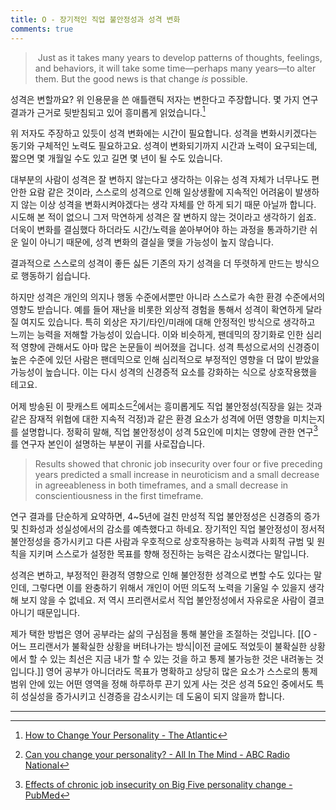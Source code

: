 ```yaml
---
title: O - 장기적인 직업 불안정성과 성격 변화
comments: true
---
```


> Just as it takes many years to develop patterns of thoughts, feelings, and behaviors, it will take some time—perhaps many years—to alter them. But the good news is that change _is_ possible.

성격은 변할까요? 위 인용문을 쓴 애틀랜틱 저자는 변한다고 주장합니다. 몇 가지 연구 결과가 근거로 뒷받침되고 있어 흥미롭게 읽었습니다.[^1]

위 저자도 주장하고 있듯이 성격 변화에는 시간이 필요합니다. 성격을 변화시키겠다는 동기와 구체적인 노력도 필요하고요. 성격이 변화되기까지 시간과 노력이 요구되는데, 짧으면 몇 개월일 수도 있고 길면 몇 년이 될 수도 있습니다. 

대부분의 사람이 성격은 잘 변하지 않는다고 생각하는 이유는 성격 자체가 너무나도 편안한 요람 같은 것이라, 스스로의 성격으로 인해 일상생활에 지속적인 어려움이 발생하지 않는 이상 성격을 변화시켜야겠다는 생각 자체를 안 하게 되기 때문 아닐까 합니다. 시도해 본 적이 없으니 그저 막연하게 성격은 잘 변하지 않는 것이라고 생각하기 쉽죠. 더욱이 변화를 결심했다 하더라도 시간/노력을 쏟아부어야 하는 과정을 통과하기란 쉬운 일이 아니기 때문에, 성격 변화의 결실을 맺을 가능성이 높지 않습니다.

결과적으로 스스로의 성격이 좋든 싫든 기존의 자기 성격을 더 뚜렷하게 만드는 방식으로 행동하기 쉽습니다.

하지만 성격은 개인의 의지나 행동 수준에서뿐만 아니라 스스로가 속한 환경 수준에서의 영향도 받습니다. 예를 들어 재난을 비롯한 외상적 경험을 통해서 성격이 확연하게 달라질 여지도 있습니다. 특히 외상은 자기/타인/미래에 대해 안정적인 방식으로 생각하고 느끼는 능력을 저해할 가능성이 있습니다. 이와 비슷하게, 팬데믹의 장기화로 인한 심리적 영향에 관해서도 아마 많은 논문들이 씌어졌을 겁니다. 성격 특성으로서의 신경증이 높은 수준에 있던 사람은 팬데믹으로 인해 심리적으로 부정적인 영향을 더 많이 받았을 가능성이 높습니다. 이는 다시 성격의 신경증적 요소를 강화하는 식으로 상호작용했을 테고요. 

어제 방송된 이 팟캐스트 에피소드[^2]에서는 흥미롭게도 직업 불안정성(직장을 잃는 것과 같은 잠재적 위협에 대한 지속적 걱정)과 같은 환경 요소가 성격에 어떤 영향을 미치는지를 설명합니다. 정확히 말해, 직업 불안정성이 성격 5요인에 미치는 영향에 관한 연구[^3]를 연구자 본인이 설명하는 부분이 귀를 사로잡습니다.

>Results showed that chronic job insecurity over four or five preceding years predicted a small increase in neuroticism and a small decrease in agreeableness in both timeframes, and a small decrease in conscientiousness in the first timeframe.

연구 결과를 단순하게 요약하면, 4~5년에 걸친 만성적 직업 불안정성은 신경증의 증가 및 친화성과 성실성에서의 감소를 예측했다고 하네요. 장기적인 직업 불안정성이 정서적 불안정성을 증가시키고 다른 사람과 우호적으로 상호작용하는 능력과 사회적 규범 및 원칙을 지키며 스스로가 설정한 목표를 향해 정진하는 능력은 감소시켰다는 말입니다. 

성격은 변하고, 부정적인 환경적 영향으로 인해 불안정한 성격으로 변할 수도 있다는 말인데, 그렇다면 이를 완충하기 위해서 개인이 어떤 의도적 노력을 기울일 수 있을지 생각해 보지 않을 수 없네요. 저 역시 프리랜서로서 직업 불안정성에서 자유로운 사람이 결코 아니기 때문입니다. 

제가 택한 방법은 영어 공부라는 삶의 구심점을 통해 불안을 조절하는 것입니다. [[O - 어느 프리랜서가 불확실한 상황을 버텨나가는 방식|이전 글에도 적었듯이 불확실한 상황에서 할 수 있는 최선은 지금 내가 할 수 있는 것을 하고 통제 불가능한 것은 내려놓는 것입니다.]] 영어 공부가 아니더라도 목표가 명확하고 상당히 많은 요소가 스스로의 통제 범위 안에 있는 어떤 영역을 정해 하루하루 끈기 있게 사는 것은 성격 5요인 중에서도 특히 성실성을 증가시키고 신경증을 감소시키는 데 도움이 되지 않을까 합니다. 



---
[^1]: [How to Change Your Personality - The Atlantic](https://www.theatlantic.com/health/archive/2016/07/can-personality-be-changed/492956/)
[^2]: [Can you change your personality? - All In The Mind - ABC Radio National](https://www.abc.net.au/radionational/programs/allinthemind/can-you-change-your-personality/13888958)
[^3]: [Effects of chronic job insecurity on Big Five personality change - PubMed](https://pubmed.ncbi.nlm.nih.gov/32091228/)



